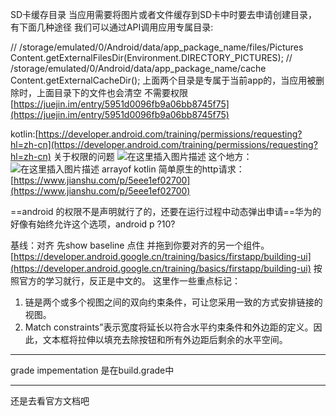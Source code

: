 ﻿SD卡缓存目录
当应用需要将图片或者文件缓存到SD卡中时要去申请创建目录，有下面几种途径 我们可以通过API调用应用专属目录:

// /storage/emulated/0/Android/data/app_package_name/files/Pictures
Content.getExternalFilesDir(Environment.DIRECTORY_PICTURES); 
// /storage/emulated/0/Android/data/app_package_name/cache
Content.getExternalCacheDir(); 
上面两个目录是专属于当前app的，当应用被删除时，上面目录下的文件也会清空
不需要权限
[https://juejin.im/entry/5951d0096fb9a06bb8745f75](https://juejin.im/entry/5951d0096fb9a06bb8745f75)


kotlin:[https://developer.android.com/training/permissions/requesting?hl=zh-cn](https://developer.android.com/training/permissions/requesting?hl=zh-cn)
关于权限的问题
![在这里插入图片描述](http://img.yayi.site/csdn/20200329160341919.png-watermaskStyle)
这个地方：![在这里插入图片描述](http://img.yayi.site/csdn/20200329160406708.png-watermaskStyle) arrayof
kotlin 简单原生的http请求：[https://www.jianshu.com/p/5eee1ef02700](https://www.jianshu.com/p/5eee1ef02700)

==android 的权限不是声明就行了的，还要在运行过程中动态弹出申请==华为的好像有始终允许这个选项，android p ?10?



基线：对齐 先show baseline 点住 并拖到你要对齐的另一个组件。
[https://developer.android.google.cn/training/basics/firstapp/building-ui](https://developer.android.google.cn/training/basics/firstapp/building-ui) 按照官方的学习就行，反正是中文的。
这里作一些重点标记：
1. 链是两个或多个视图之间的双向约束条件，可让您采用一致的方式安排链接的视图。
2. Match constraints”表示宽度将延长以符合水平约束条件和外边距的定义。因此，文本框将拉伸以填充去除按钮和所有外边距后剩余的水平空间。


---
grade impementation 是在build.grade中


---
还是去看官方文档吧
